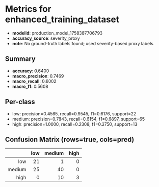 # Metrics for enhanced_training_dataset

- **modelId**: production_model_1758387706793
- **accuracy_source**: severity_proxy
- **note**: No ground-truth labels found; used severity-based proxy labels.

## Summary
- **accuracy**: 0.6400
- **macro_precision**: 0.7469
- **macro_recall**: 0.6002
- **macro_f1**: 0.5608

## Per-class
- low: precision=0.4565, recall=0.9545, f1=0.6176, support=22
- medium: precision=0.7843, recall=0.6154, f1=0.6897, support=65
- high: precision=1.0000, recall=0.2308, f1=0.3750, support=13

## Confusion Matrix (rows=true, cols=pred)
|       | low | medium | high |
|------:|----:|-------:|-----:|
| low   | 21 | 1 | 0 |
| medium| 25 | 40 | 0 |
| high  | 0 | 10 | 3 |
